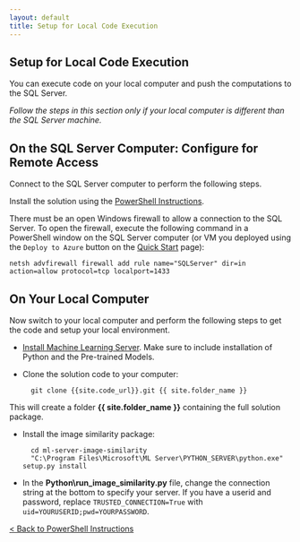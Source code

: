 ```yaml
---
layout: default
title: Setup for Local Code Execution
---
```

## Setup for Local Code Execution

You can execute code on your local computer and push the computations to the SQL Server.

_Follow the steps in this section only if your local computer is different than the SQL Server machine._

## On the SQL Server Computer: Configure for Remote Access

Connect to the SQL Server computer to perform the following steps.

Install the solution using the [PowerShell Instructions](PowerShell_Instructions.html).

There must be an open Windows firewall to allow a connection to the SQL Server. To open the firewall, execute the following command in a PowerShell window on the SQL Server computer (or VM you deployed using the `Deploy to Azure` button on the [Quick Start](quick.html) page):

    netsh advfirewall firewall add rule name="SQLServer" dir=in action=allow protocol=tcp localport=1433

## On Your Local Computer 
Now switch to your local computer and perform the following steps to get the code and setup your local environment.

* [Install Machine Learning Server](https://docs.microsoft.com/en-us/machine-learning-server/install/machine-learning-server-windows-install). Make sure to include installation of Python and the Pre-trained Models.

* Clone the solution code to your computer:

        git clone {{site.code_url}}.git {{ site.folder_name }}

This will create a folder **{{ site.folder_name }}** containing the full solution package.

* Install the image similarity package:

        cd ml-server-image-similarity
        "C:\Program Files\Microsoft\ML Server\PYTHON_SERVER\python.exe" setup.py install


* In the **Python\run_image_similarity.py** file, change the connection string at the bottom to specify your server.  If you have a userid and password, replace `TRUSTED_CONNECTION=True` with `uid=YOURUSERID;pwd=YOURPASSWORD`.

[&lt; Back to PowerShell Instructions](powershell_instructions.html)